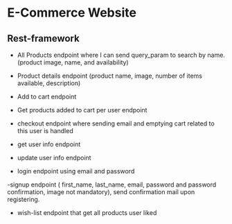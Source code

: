 # E-Commerce Website

## Rest-framework

- All Products endpoint where I can send query_param to search by name. (product image, name,
  and availability)

- Product details endpoint (product name, image, number of items available, description)

- Add to cart endpoint

- Get products added to cart per user endpoint

- checkout endpoint where sending email and emptying cart related to this user is handled

- get user info endpoint

- update user info endpoint

- login endpoint using email and password

-signup endpoint ( first_name, last_name, email, password and password confirmation, image not
mandatory), send confirmation mail upon registering.

- wish-list endpoint that get all products user liked
